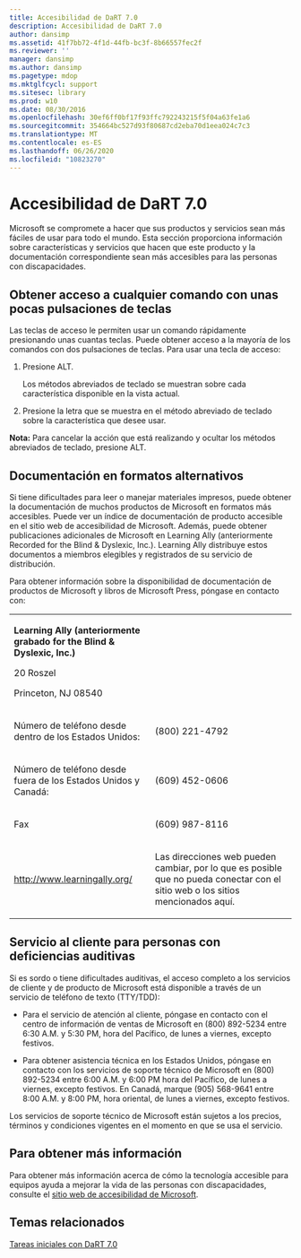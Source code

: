 ```yaml
---
title: Accesibilidad de DaRT 7.0
description: Accesibilidad de DaRT 7.0
author: dansimp
ms.assetid: 41f7bb72-4f1d-44fb-bc3f-8b66557fec2f
ms.reviewer: ''
manager: dansimp
ms.author: dansimp
ms.pagetype: mdop
ms.mktglfcycl: support
ms.sitesec: library
ms.prod: w10
ms.date: 08/30/2016
ms.openlocfilehash: 30ef6ff0bf17f93ffc792243215f5f04a63fe1a6
ms.sourcegitcommit: 354664bc527d93f80687cd2eba70d1eea024c7c3
ms.translationtype: MT
ms.contentlocale: es-ES
ms.lasthandoff: 06/26/2020
ms.locfileid: "10823270"
---
```

# Accesibilidad de DaRT 7.0


Microsoft se compromete a hacer que sus productos y servicios sean más fáciles de usar para todo el mundo. Esta sección proporciona información sobre características y servicios que hacen que este producto y la documentación correspondiente sean más accesibles para las personas con discapacidades.

## Obtener acceso a cualquier comando con unas pocas pulsaciones de teclas


Las teclas de acceso le permiten usar un comando rápidamente presionando unas cuantas teclas. Puede obtener acceso a la mayoría de los comandos con dos pulsaciones de teclas. Para usar una tecla de acceso:

1.  Presione ALT.

    Los métodos abreviados de teclado se muestran sobre cada característica disponible en la vista actual.

2.  Presione la letra que se muestra en el método abreviado de teclado sobre la característica que desee usar.

**Nota:**  Para cancelar la acción que está realizando y ocultar los métodos abreviados de teclado, presione ALT.

 

## Documentación en formatos alternativos


Si tiene dificultades para leer o manejar materiales impresos, puede obtener la documentación de muchos productos de Microsoft en formatos más accesibles. Puede ver un índice de documentación de producto accesible en el sitio web de accesibilidad de Microsoft. Además, puede obtener publicaciones adicionales de Microsoft en Learning Ally (anteriormente Recorded for the Blind & Dyslexic, Inc.). Learning Ally distribuye estos documentos a miembros elegibles y registrados de su servicio de distribución.

Para obtener información sobre la disponibilidad de documentación de productos de Microsoft y libros de Microsoft Press, póngase en contacto con:

<table>
<colgroup>
<col width="50%" />
<col width="50%" />
</colgroup>
<tbody>
<tr class="odd">
<td align="left"><p><strong>Learning Ally (anteriormente grabado for the Blind &amp; Dyslexic, Inc.)</strong></p>
<p>20 Roszel</p>
<p>Princeton, NJ 08540</p></td>
<td align="left"><p></p></td>
</tr>
<tr class="even">
<td align="left"><p>Número de teléfono desde dentro de los Estados Unidos:</p></td>
<td align="left"><p>(800) 221-4792</p></td>
</tr>
<tr class="odd">
<td align="left"><p>Número de teléfono desde fuera de los Estados Unidos y Canadá:</p></td>
<td align="left"><p>(609) 452-0606</p></td>
</tr>
<tr class="even">
<td align="left"><p>Fax</p></td>
<td align="left"><p>(609) 987-8116</p></td>
</tr>
<tr class="odd">
<td align="left"><p><a href="https://go.microsoft.com/fwlink/?linkid=239" data-raw-source="[http://www.learningally.org/](https://go.microsoft.com/fwlink/?linkid=239)">http://www.learningally.org/</a></p></td>
<td align="left"><p>Las direcciones web pueden cambiar, por lo que es posible que no pueda conectar con el sitio web o los sitios mencionados aquí.</p></td>
</tr>
</tbody>
</table>

 

## Servicio al cliente para personas con deficiencias auditivas


Si es sordo o tiene dificultades auditivas, el acceso completo a los servicios de cliente y de producto de Microsoft está disponible a través de un servicio de teléfono de texto (TTY/TDD):

-   Para el servicio de atención al cliente, póngase en contacto con el centro de información de ventas de Microsoft en (800) 892-5234 entre 6:30 A.M. y 5:30 PM, hora del Pacífico, de lunes a viernes, excepto festivos.

-   Para obtener asistencia técnica en los Estados Unidos, póngase en contacto con los servicios de soporte técnico de Microsoft en (800) 892-5234 entre 6:00 A.M. y 6:00 PM hora del Pacífico, de lunes a viernes, excepto festivos. En Canadá, marque (905) 568-9641 entre 8:00 A.M. y 8:00 PM, hora oriental, de lunes a viernes, excepto festivos.

Los servicios de soporte técnico de Microsoft están sujetos a los precios, términos y condiciones vigentes en el momento en que se usa el servicio.

## Para obtener más información


Para obtener más información acerca de cómo la tecnología accesible para equipos ayuda a mejorar la vida de las personas con discapacidades, consulte el [sitio web de accesibilidad de Microsoft](https://go.microsoft.com/fwlink/?linkid=8431).

## Temas relacionados


[Tareas iniciales con DaRT 7.0](getting-started-with-dart-70-new-ia.md)

 

 





